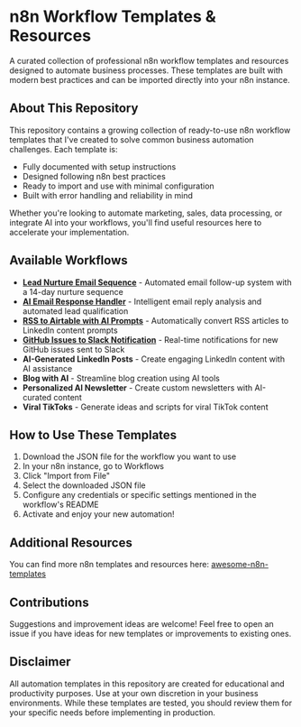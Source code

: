 # n8n Workflow Templates & Resources

A curated collection of professional n8n workflow templates and resources designed to automate business processes. These templates are built with modern best practices and can be imported directly into your n8n instance.

## About This Repository

This repository contains a growing collection of ready-to-use n8n workflow templates that I've created to solve common business automation challenges. Each template is:

- Fully documented with setup instructions
- Designed following n8n best practices
- Ready to import and use with minimal configuration
- Built with error handling and reliability in mind

Whether you're looking to automate marketing, sales, data processing, or integrate AI into your workflows, you'll find useful resources here to accelerate your implementation.

## Available Workflows

- **[Lead Nurture Email Sequence](lead-nurture-email-sequence/README.md)** - Automated email follow-up system with a 14-day nurture sequence
- **[AI Email Response Handler](ai-email-response-handler/README.md)** - Intelligent email reply analysis and automated lead qualification
- **[RSS to Airtable with AI Prompts](rss-to-airtable-ai-prompts/README.md)** - Automatically convert RSS articles to LinkedIn content prompts
- **[GitHub Issues to Slack Notification](github-slack-workflow/README.md)** - Real-time notifications for new GitHub issues sent to Slack
- **AI-Generated LinkedIn Posts** - Create engaging LinkedIn content with AI assistance
- **Blog with AI** - Streamline blog creation using AI tools
- **Personalized AI Newsletter** - Create custom newsletters with AI-curated content
- **Viral TikToks** - Generate ideas and scripts for viral TikTok content

## How to Use These Templates

1. Download the JSON file for the workflow you want to use
2. In your n8n instance, go to Workflows
3. Click "Import from File"
4. Select the downloaded JSON file
5. Configure any credentials or specific settings mentioned in the workflow's README
6. Activate and enjoy your new automation!

## Additional Resources

You can find more n8n templates and resources here: [awesome-n8n-templates](https://github.com/Kookylo/awesome-n8n-templates.git)

## Contributions

Suggestions and improvement ideas are welcome! Feel free to open an issue if you have ideas for new templates or improvements to existing ones.

## Disclaimer

All automation templates in this repository are created for educational and productivity purposes. Use at your own discretion in your business environments. While these templates are tested, you should review them for your specific needs before implementing in production.